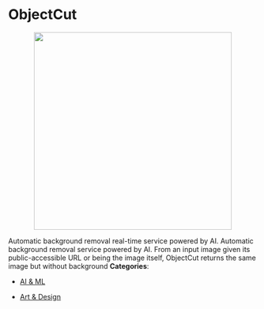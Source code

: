 # ObjectCut

<p align="center">
    <img width="400" src="https://raw.githubusercontent.com/awesome-apis/awesome-apis/apis/objectcut/logo_256x256.png" />
</p>


Automatic background removal real-time service powered by AI. Automatic background removal service powered by AI.  From an input image given its public-accessible URL or being the image itself, ObjectCut returns the same image but without background
**Categories**:

- [AI & ML](https://github/awesome-apis/awesome-apis#ai-and-ml)

- [Art & Design](https://github/awesome-apis/awesome-apis#art-and-design)



